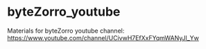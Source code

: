# byteZorro_youtube
Materials for byteZorro youtube channel: https://www.youtube.com/channel/UCivwH7EfXxFYqmWANyJl_Yw
